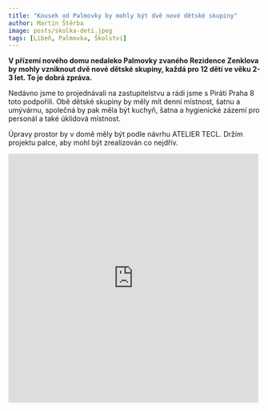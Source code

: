 ```yaml
---
title: "Kousek od Palmovky by mohly být dvě nové dětské skupiny"
author: Martin Štěrba
image: posts/skolka-deti.jpeg
tags: [Libeň, Palmovka, Školství]
---
```


**V přízemí nového domu nedaleko Palmovky zvaného Rezidence Zenklova by mohly vzniknout dvě nové dětské skupiny, každá pro 12 dětí ve věku 2-3 let. To je dobrá zpráva.**

Nedávno jsme to projednávali na zastupitelstvu a rádi jsme s Piráti Praha 8 toto podpořili. Obě dětské skupiny by měly mít denní místnost, šatnu a umývárnu, společná by pak měla být kuchyň, šatna a hygienické zázemí pro personál a také úklidová místnost.

Úpravy prostor by v domě měly být podle návrhu ATELIER TECL. Držím projektu palce, aby mohl být zrealizován co nejdřív.

<iframe src="https://www.facebook.com/plugins/post.php?href=https%3A%2F%2Fwww.facebook.com%2Fsterbamartin.praha8%2Fposts%2Fpfbid065J8h1aWMqK5R9SDdzjZQvLPbiBD2K1ya3T5jDa7D29957z7Wdg21SERACDbaBKbl&show_text=false&width=500" width="500" height="498" style="border:none;overflow:hidden" scrolling="no" frameborder="0" allowfullscreen="true" allow="autoplay; clipboard-write; encrypted-media; picture-in-picture; web-share"></iframe>
